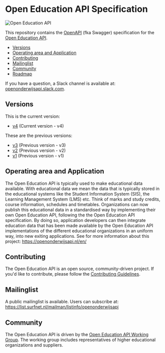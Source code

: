 # Open Education API Specification

![Open Education API](logo.png)

This repository contains the [OpenAPI](https://github.com/OAI/OpenAPI-Specification) (fka Swagger) specification for the [Open Education API](https://openonderwijsapi.nl/en/).

* [Versions](#versions)
* [Operating area and Application](#operating-area-and-application)
* [Contributing](#contributing)
* [Mailinglist](#mailinglist)
* [Community](#community)
* [Roadmap](ROADMAP.md)

If you have a question, a Slack channel is available at: [openonderwijsapi.slack.com](https://openonderwijsapi.slack.com).

## Versions

This is the current version:

* [v4](https://open-education-api.github.io/specification/v4/docs.html) (Current version - v4)

These are the previous versions:

* [v3](https://open-education-api.github.io/specification/v3/docs.html) (Previous version - v3)
* [v2](https://open-education-api.github.io/specification/v2/docs.html) (Previous version - v2)
* [v1](https://open-education-api.github.io/specification/v1/docs.html) (Previous version - v1)

## Operating area and Application

The Open Education API is typically used to make educational data available. With educational data we mean
the data that is typically stored in the educational systems like the Student Information System (SIS), the Learning Management System (LMS) etc. Think of marks and study credits, course information, schedules and timetables.
Organizations can now publish this educational data in a standardised way by implementing their own Open Education API, following the the Open Education API specification. By doing so, application developers can then integrate education data that has been made available by the Open Education API implementations of the different educational organizations in an uniform way, into new exiting applications.
See for more information about this project: https://openonderwijsapi.nl/en/

## Contributing

The Open Education API is an open source, community-driven project. If you'd like to contribute, please follow the [Contributing Guidelines](CONTRIBUTING.md).

## Mailinglist
A public mailinglist is available. Users can subscribe at:
https://list.surfnet.nl/mailman/listinfo/openonderwijsapi

## Community

The Open Education API is driven by the [Open Education API Working Group](https://openonderwijsapi.nl/en/community/). The working group includes representatives of higher educational organizations and suppliers.
